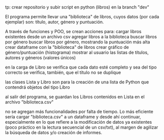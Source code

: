 tp: crear repositorio y subir script en python (libros) en la branch "dev"

El programa permite llevar una "biblioteca" de libros, cuyos datos (por cada ejemplar) son: título, autor, género y puntuación.

A través de funciones y POO, se crean acciones para:
cargar libros existentes desde un archivo csv
agregar libros a la biblioteca
buscar libros por género
buscar libros por género, mostrando la puntuación más alta
crear dataframe con la "biblioteca" de libros
crear gráfico de género/puntuación (histograma)
mostrar al usuario las listas de títulos, autores y géneros (valores únicos)

en la carga de Libro se verifica que cada dato esté completo y sea del tipo correcto
se verifica, también, que el título no se duplique

las clases Lista y Libro son para la creación de una lista de Python que contendrá objetos del tipo Libro

al salir del programa, se guardan los Libros contenidos en Lista en el archivo "biblioteca.csv"

no se agregan más funcionalidades por falta de tiempo. Lo más eficiente sería cargar "biblioteca.csv" a
un dataframe y desde ahí continuar, especialmente en lo que refiere a la modificación de datos ya
existentes (poco práctico en la lectura secuencial de un csv/txt), al margen de agilizar la búsqueda de
datos y/o creación de informes.
